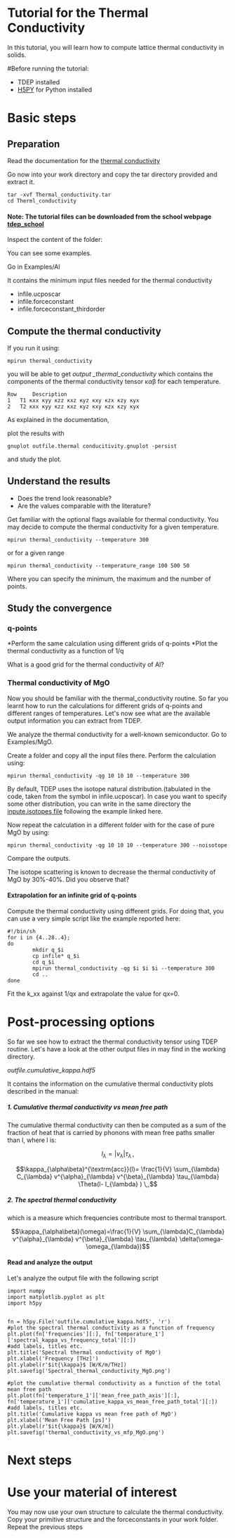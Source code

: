 # Tutorial for the Thermal Conductivity
 
In this tutorial, you will learn how to compute lattice thermal conductivity in solids. 

#Before running the tutorial:
* TDEP installed
* [H5PY](https://docs.h5py.org/en/stable/) for Python installed

# Basic steps

## Preparation
Read the documentation for the [thermal conductivity](https://ollehellman.github.io/program/thermal_conductivity.html)
 
Go now into your work directory and copy the tar directory provided and extract it.

```
tar -xvf Thermal_conductivity.tar
cd Therml_conductivity
```

#### Note: The tutorial files can be downloaded from the school webpage [tdep_school](https://)

 
Inspect the content of the folder: 

You can see some examples. 

Go in Examples/Al

It contains the minimum input files needed for the thermal conductivity
* infile.ucposcar
* infile.forceconstant
* infile.forceconstant_thirdorder

## Compute the thermal conductivity

If you run it using:

```
mpirun thermal_conductivity
```

you will be able to get *output _thermal_conductivity* which contains the components of the thermal conductivity tensor  &kappa;_&alpha;_&beta;  for each temperature.

```
Row 	Description
1 	T1 κxx κyy κzz κxz κyz κxy κzx κzy κyx
2 	T2 κxx κyy κzz κxz κyz κxy κzx κzy κyx

```
As explained in the documentation, 


plot the results with 
```
gnuplot outfile.thermal conducitivity.gnuplot -persist
```
and study the plot. 

## Understand the results

* Does the trend look reasonable?
* Are the values comparable with the literature?

Get familiar with the optional flags available for thermal conductivity.
You may decide to compute the thermal conductivity for a given temperature. 
```
mpirun thermal_conductivity --temperature 300
```
or for a given range 
```
mpirun thermal_conductivity --temperature_range 100 500 50
```
Where you can specify the minimum, the maximum and the number of points. 


## Study the convergence 

### q-points

*Perform the same calculation using different grids of q-points
*Plot the thermal conductivity as a function of 1/q

What is a good grid for the thermal conductivity of Al? 

### Thermal conductivity of MgO

Now you should be familiar with the thermal_conductivity routine. 
So far you learnt how to run the calculations for different grids of q-points and different ranges of temperatures. 
Let's now see what are the available output information you can extract from TDEP.

We analyze the thermal conductivity for a well-known semiconductor. 
Go to Examples/MgO. 

Create a folder and copy all the input files there. 
Perform the calculation using:

```
mpirun thermal_conductivity -qg 10 10 10 --temperature 300

```

By default, TDEP uses the isotope natural distribution.(tabulated in the code, taken from the symbol in infile.ucposcar). In case you want to specify some other distribution, you can write in the same directory the [inpute.isotopes file](https://ollehellman.github.io/page/files.html#infile.isotopes) following the example linked here. 

Now repeat the calculation in a different folder with for the case of pure MgO by using:

```
mpirun thermal_conductivity -qg 10 10 10 --temperature 300 --noisotope

```

Compare the outputs. 

The isotope scattering is known to decrease the thermal conductivity of MgO by 30%-40%. Did you observe that?



#### Extrapolation for an infinite grid of q-points

Compute the thermal conductivity using different grids. For doing that, you can use a very simple script like the example reported here:


```
#!/bin/sh
for i in {4..28..4};
do
        mkdir q_$i
        cp infile* q_$i
        cd q_$i
        mpirun thermal_conductivity -qg $i $i $i --temperature 300
        cd ..
done

```
Fit the k_xx against 1/qx and extrapolate the value for qx=0. 


# Post-processing options
So far we see how to extract the thermal conductivity tensor using TDEP routine.  Let's have a look at the other output files in may find in the working directory. 

*outfile.cumulative_kappa.hdf5*

It contains the information on the cumulative thermal conductivity plots described in the manual:
##### 1. Cumulative thermal conductivity vs mean free path
The cumulative thermal conductivity can then be computed as a sum of the fraction of heat that is carried by phonons with mean free paths smaller than l, where l is:
```math
l_{\lambda} = \left| v_{\lambda} \right| \tau_{\lambda} \,,
```

```math
\kappa_{\alpha\beta}^{\textrm{acc}}(l)= \frac{1}{V} \sum_{\lambda} C_{\lambda} v^{\alpha}_{\lambda} v^{\beta}_{\lambda} \tau_{\lambda} \Theta(l- l_{\lambda} ) \,,
```
##### 2.  The spectral thermal conductivity 

which is a measure which frequencies contribute most to thermal transport.
```math
\kappa_{\alpha\beta}(\omega)=\frac{1}{V} \sum_{\lambda}C_{\lambda} v^{\alpha}_{\lambda} v^{\beta}_{\lambda} \tau_{\lambda} \delta(\omega- \omega_{\lambda})
```
#### Read and analyze the output
Let's analyze the output file with the following script

```
import numpy
import matplotlib.pyplot as plt
import h5py


fn = h5py.File('outfile.cumulative_kappa.hdf5', 'r')
#plot the spectral thermal conductivity as a function of frequency
plt.plot(fn['frequencies'][:], fn['temperature_1']['spectral_kappa_vs_frequency_total'][:])
#add labels, titles etc.
plt.title('Spectral thermal conductivity of MgO')
plt.xlabel('Frequency [THz]')
plt.ylabel(r'$it{\kappa}$ [W/K/m/THz])
plt.savefig('Spectral_thermal_conductivity_MgO.png')

#plot the cumulative thermal conductivity as a function of the total mean free path
plt.plot(fn['temperature_1']['mean_free_path_axis'][:], fn['temperature_1']['cumulative_kappa_vs_mean_free_path_total'][:])
#add labels, titles etc.
plt.title('Cumulative kappa vs mean free path of MgO')
plt.xlabel('Mean Free Path [ps]')
plt.ylabel(r'$it{\kappa}$ [W/K/m])
plt.savefig('thermal_conductivity_vs_mfp_MgO.png')
```


# Next steps

# Use your material of interest

You may now use your own structure to calculate the thermal conductivity. 
Copy your primitive structure and the forceconstants in your work folder.
Repeat the previous steps




